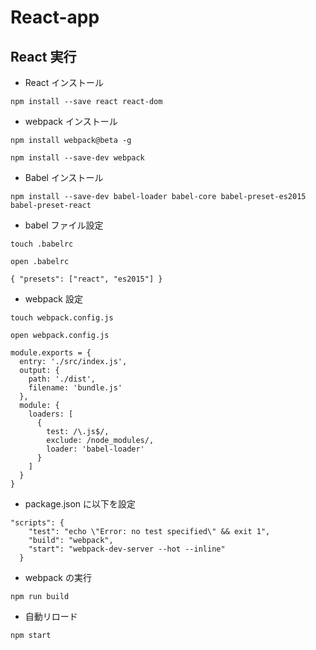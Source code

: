 # React-app

## React 実行

- React インストール

```
npm install --save react react-dom
```

- webpack インストール

```
npm install webpack@beta -g
```

```
npm install --save-dev webpack
```

- Babel インストール

```
npm install --save-dev babel-loader babel-core babel-preset-es2015 babel-preset-react
```

- babel ファイル設定

```
touch .babelrc
```

```
open .babelrc
```

```
{ "presets": ["react", "es2015"] }
```

- webpack 設定

```
touch webpack.config.js
```

```
open webpack.config.js
```

```
module.exports = {
  entry: './src/index.js',
  output: {
    path: './dist',
    filename: 'bundle.js'
  },
  module: {
    loaders: [
      {
        test: /\.js$/,
        exclude: /node_modules/,
        loader: 'babel-loader'
      }
    ]
  }
}
```

- package.json に以下を設定

```
"scripts": {
    "test": "echo \"Error: no test specified\" && exit 1",
    "build": "webpack",
    "start": "webpack-dev-server --hot --inline"
  }
```

- webpack の実行

```
npm run build
```

- 自動リロード

```
npm start
```
